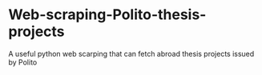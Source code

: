 # Web-scraping-Polito-thesis-projects
A useful python web scarping that can fetch abroad thesis projects issued by Polito
